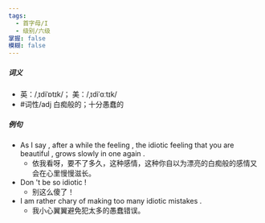 ```yaml
---
tags:
  - 首字母/I
  - 级别/六级
掌握: false
模糊: false
---
```

##### 词义
- 英：/ˌɪdiˈɒtɪk/； 美：/ˌɪdiˈɑːtɪk/
- #词性/adj  白痴般的；十分愚蠢的
##### 例句
- As I say , after a while the feeling , the idiotic feeling that you are beautiful , grows slowly in one again .
	- 依我看呀，要不了多久，这种感情，这种你自以为漂亮的白痴般的感情又会在心里慢慢滋长。
- Don 't be so idiotic !
	- 别这么傻了！
- I am rather chary of making too many idiotic mistakes .
	- 我小心翼翼避免犯太多的愚蠢错误。
